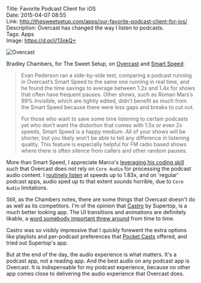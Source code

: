 Title: Favorite Podcast Client for iOS  
Date: 2015-04-07 08:55  
Link: http://thesweetsetup.com/apps/our-favorite-podcast-client-for-ios/  
Description: Overcast has changed the way I listen to podcasts.  
Tags: Apps  
Image: https://d.pr/i/13okQ+  

![Overcast][1]

Bradley Chambers, for The Sweet Setup, on [Overcast][2] and [Smart Speed][3]:

> Evan Pederson ran a side-by-side test, comparing a podcast running in Overcast’s Smart Speed to the same one running in real time, and he found the time savings to average between 1.2x and 1.4x for shows that often have frequent pauses. Other shows, such as Roman Mars’s 99% Invisible, which are tightly edited, didn’t benefit as much from the Smart Speed because there were less gaps and breaks to cut out.
>
> For those who want to save some time listening to certain podcasts yet who don’t want the distortion that comes with 1.5x or even 2x speeds, Smart Speed is a happy medium. All of your shows will be shorter, but you likely won’t be able to tell any difference in listening quality. This feature is especially helpful for FM radio based shows where there is often silence from callers and other random pauses.

More than Smart Speed, I appreciate Marco's [leveraging his coding skill][4] such that Overcast does *not* rely on `Core Audio` for processing the podcast audio content. I [routinely listen][5] at speeds up to 1.83x, and on 'regular' podcast apps, audio sped up to that extent sounds horrible, due to `Core Audio` limitations.

<div id="castro">

Still, as the Chambers notes, there are some things that Overcast doesn't do as well as its competitors. I'm of the opinion that [Castro][6] by Supertop, is a much better looking app. The UI transitions and animations are definitely likable, a [word somebody important threw around][7] from time to time.

Castro was so visibly impressive that I quickly forewent the extra options like playlists and per-podcast preferences that [Pocket Casts][8] offered, and tried out Supertop's app.

But at the end of the day, the audio experience is what matters. It's a podcast app, not a reading app. And the best audio on any podcast app is Overcast. It is indispensable for my podcast experience, because no other app comes close to delivering the audio experience that Overcast does.

</div>

[1]: https://d.pr/i/13okQ+ "Overcast"
[2]: https://itunes.apple.com/us/app/overcast-podcast-player/id888422857?at=1l3vx9s "Overcast on the App Store"
[3]: http://www.marco.org/2014/07/16/overcast "Marco Arment's post on launching Overcast"
[4]: http://www.imore.com/debug-43-exclusive-marco-arment-breaks-his-silence-overcast "Debug, episode 43, with Marco Arment discussing Overcast's launch"
[5]: /2015/2/18/youre-listening-wrong-no-youre-not "My post on how to listen to podcasts"
[6]: https://itunes.apple.com/us/app/castro-high-fidelity-podcasts/id723142770?at=1l3vx9s "Castro on the App Store"
[7]: http://www.zdnet.com/article/lickable-buttons/#! "'Lickable buttons'"
[8]: https://itunes.apple.com/us/app/pocket-casts/id414834813?at=1l3vx9s "Pocket Casts on the App Store"